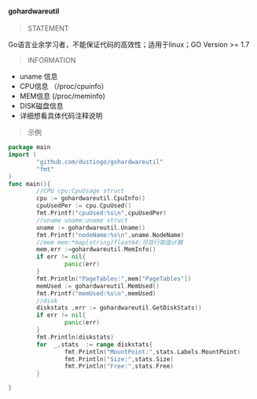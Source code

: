 #### gohardwareutil
> STATEMENT
>
Go语言业余学习者，不能保证代码的高效性；适用于linux；GO Version >= 1.7
> INFORMATION
>
- uname 信息 
- CPU信息 （/proc/cpuinfo）
- MEM信息  (/proc/meminfo) 
- DISK磁盘信息 
- 详细想看具体代码注释说明
> 示例
>
```go
package main
import (
        "github.com/dustingo/gohardwareutil"
        "fmt"
)
func main(){
        //CPU cpu:CpuUsage struct
        cpu := gohardwareutil.CpuInfo()
        cpuUsedPer := cpu.CpuUsed()
        fmt.Printf("cpuUsed:%s\n",cpuUsedPer)
        //uname uname:uname struct
        uname := gohardwareutil.Uname()
        fmt.Printf("nodeName:%s\n",uname.NodeName)
        //mem mem:*map[string]float64;可自行取值计算
        mem,err :=gohardwareutil.MemInfo()
        if err != nil{
                panic(err)
        }
        fmt.Println("PageTables:",mem["PageTables"])
        memUsed := gohardwareutil.MemUsed()
        fmt.Printf("memUsed:%s\n",memUsed)
        //disk
        diskstats ,err := gohardwareutil.GetDiskStats()
        if err != nil{
                panic(err)
        }
        fmt.Println(diskstats)
        for  _,stats  := range diskstats{
                fmt.Println("MountPoint:",stats.Labels.MountPoint)
                fmt.Println("Size:",stats.Size)
                fmt.Println("Free:",stats.Free)
        }

}
```
